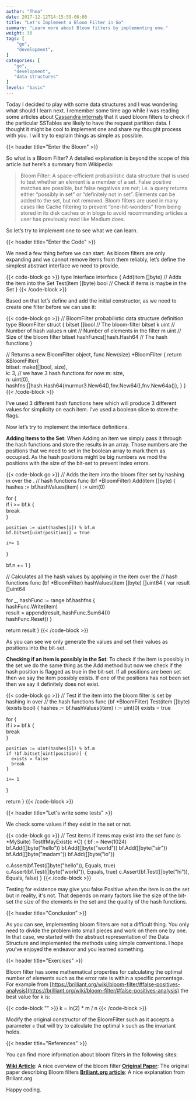 ```yaml
---
author: "Theo"
date: 2017-12-12T14:15:59-06:00
title: "Let's Implement a Bloom Filter in Go"
summary: "Learn more about Bloom filters by implementing one."
weight: 30
tags: [
    "go",
    "development",
]
categories: [
   "go",
   "development",
   "data structures"
]
levels: "basic"
---
```


Today I decided to play with some data structures and I was wondering what should I learn next. 
I remember some time ago while I was reading some articles 
about [Cassandra internals](https://www.google.ie/search?ei=X_U0WsGpIuzfgAaBsqPoCQ&q=cassandra+bloom+filter&oq=Cassandra+blool&gs_l=psy-ab.1.0.0i13k1l10.5647.6751.0.8083.8.7.1.0.0.0.80.468.7.7.0....0...1c.1.64.psy-ab..0.8.478...0j0i67k1j0i20i263k1.0.w0BJKKaKl0A) that it used bloom filters to check if the particular SSTables are likely to have the request partition data. I thought it might be cool to implement one and share my thought process with you. I will try to explain things as simple as possible.

{{< header title="Enter the Bloom" >}}

So what is a Bloom Filter? A detailed explanation is beyond the scope of this article but here’s a summary 
from Wikipedia:

> Bloom Filter: A space-efficient probabilistic data structure that is used to test whether an element is a member of a set. False positive matches are possible, but false negatives are not; i.e. a query returns either “possibly in set” or “definitely not in set”. Elements can be added to the set, but not removed.
Bloom filters are used in many cases like Cache filtering to prevent “one-hit-wonders” from being stored in its disk caches or in blogs to avoid recommending articles a user has previously read like Medium does.

So let’s try to implement one to see what we can learn.

{{< header title="Enter the Code" >}}

We need a few thing before we can start. As bloom filters are only expanding and we cannot remove items 
from them reliably, let’s define the simplest abstract interface we need to provide.

{{< code-block go >}}
type Interface interface { 
  Add(item []byte)     // Adds the item into the Set 
  Test(item []byte) bool  // Check if items is maybe in the Set
}
{{< /code-block >}}

Based on that let’s define and add the initial constructor, as we need to create one filter before we can use it:

{{< code-block go >}}
// BloomFilter probabilistic data structure definition
type BloomFilter struct { 
  bitset []bool      // The bloom-filter bitset 
  k      uint         // Number of hash values 
  n      uint         // Number of elements in the filter 
  m      uint         // Size of the bloom filter bitset 
  hashFuncs[]hash.Hash64           // The hash functions
}

// Returns a new BloomFilter object,
func New(size) *BloomFilter { 
  return &BloomFilter{  
    bitset: make([]bool, size),  
    k: 3,  // we have 3 hash functions for now
    m: size,  
    n: uint(0),  
    hashfns:[]hash.Hash64{murmur3.New64(),fnv.New64(),fnv.New64a()}, 
  }
}
{{< /code-block >}}

I’ve used 3 different hash functions here which will produce 3 different values for simplicity on each item. 
I’ve used a boolean slice to store the flags.

Now let’s try to implement the interface definitions.

**Adding Items to the Set**: When Adding an item we simply pass it through the hash functions and store the results in an array. Those numbers are the positions that we need to set in the boolean array to mark them as occupied. As the hash positions might be big numbers we mod the positions with the size of the bit-set to prevent index errors.

{{< code-block go >}}
// Adds the item into the bloom filter set by hashing in over the . // hash functions
func (bf *BloomFilter) Add(item []byte) { 
  hashes := bf.hashValues(item) 
  i := uint(0)

  for {  
    if i >= bf.k {   
      break  
    }

    position := uint(hashes[i]) % bf.m  
    bf.bitset[uint(position)] = true

    i+= 1 
  }

  bf.n += 1
}

// Calculates all the hash values by applying in the item over the // hash functions
func (bf *BloomFilter) hashValues(item []byte) []uint64  { 
  var result []uint64
 
  for _, hashFunc := range bf.hashfns {  
    hashFunc.Write(item)  
    result = append(result, hashFunc.Sum64())  
    hashFunc.Reset() 
  }

  return result
}
{{< /code-block >}}

As you can see we only generate the values and set their values as positions into the bit-set.

**Checking if an item is possibly in the Set**: To check if the item is possibly in the set we do the same thing as the Add method but now we check if the hash position is flagged as true in the bit-set. If all positions are been set then we say the item possibly exists. If one of the positions has not been set then we say it definitely does not exist.

{{< code-block go >}}
// Test if the item into the bloom filter is set by hashing in over // the hash functions
func (bf *BloomFilter) Test(item []byte) (exists bool) { 
  hashes := bf.hashValues(item) 
  i := uint(0) 
  exists = true  
  
  for {  
    if i >= bf.k {   
      break  
    }   
 
    position := uint(hashes[i]) % bf.m
    if !bf.bitset[uint(position)] {   
      exists = false   
      break  
    }

    i+= 1 
  }

  return
}
{{< /code-block >}}

{{< header title="Let's write some tests" >}}

We check some values if they exist in the set or not.

{{< code-block go >}}
// Test items if items may exist into the set
func (s *MySuite) TestIfMayExist(c *C)  { 
  bf := New(1024)  
  bf.Add([]byte("hello")) 
  bf.Add([]byte("world")) 
  bf.Add([]byte("sir")) 
  bf.Add([]byte("madam")) 
  bf.Add([]byte("io"))

  c.Assert(bf.Test([]byte("hello")), Equals, true)
  c.Assert(bf.Test([]byte("world")), Equals, true)
  c.Assert(bf.Test([]byte("hi")), Equals, false)
}
{{< /code-block >}}

Testing for existence may give you false Positive when the item is on the set but in reality, it's not. 
That depends on many factors like the size of the bit-set the size of the elements in the set and the quality 
of the hash functions.

{{< header title="Conclusion" >}}

As you can see, implementing bloom filters are not a difficult thing. 
You only need to divide the problem into small pieces and work on them one by one. In that case, 
we started with the abstract representation of the Data Structure and implemented the methods using simple 
conventions. I hope you’ve enjoyed the endeavor and you learned something.

{{< header title="Exercises" >}}

Bloom filter has some mathematical properties for calculating the optimal number of elements such 
as the error rate is within a specific percentage. 
For example from [https://brilliant.org/wiki/bloom-filter/#false-positives-analysis](https://brilliant.org/wiki/bloom-filter/#false-positives-analysis) the best value for k is:

{{< code-block "" >}}
k = ln(2) * m / n
{{< /code-block >}}

Modify the original constructor of the BloomFilter such as it accepts a parameter `e` that will try to 
calculate the optimal `k` such as the invariant holds.

{{< header title="References" >}}

You can find more information about bloom filters in the following sites:

[**Wiki Article**](https://en.wikipedia.org/wiki/Bloom_filter): A nice overview of the bloom filter
[**Original Paper**](http://dmod.eu/deca/ft_gateway.cfm.pdf): The original paper describing Bloom filters
[**Briliant.org article**](https://brilliant.org/wiki/bloom-filter/#_=_): A nice explanation from Briliant.org

Happy coding.

